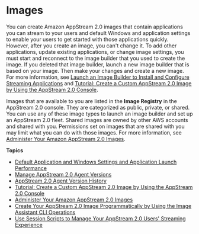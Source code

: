 # Images<a name="managing-images"></a>

You can create Amazon AppStream 2\.0 images that contain applications you can stream to your users and default Windows and application settings to enable your users to get started with those applications quickly\. However, after you create an image, you can't change it\. To add other applications, update existing applications, or change image settings, you must start and reconnect to the image builder that you used to create the image\. If you deleted that image builder, launch a new image builder that is based on your image\. Then make your changes and create a new image\. For more information, see [Launch an Image Builder to Install and Configure Streaming Applications](tutorial-image-builder-create.md) and [Tutorial: Create a Custom AppStream 2\.0 Image by Using the AppStream 2\.0 Console](tutorial-image-builder.md)\.

Images that are available to you are listed in the **Image Registry** in the AppStream 2\.0 console\. They are categorized as public, private, or shared\. You can use any of these image types to launch an image builder and set up an AppStream 2\.0 fleet\. Shared images are owned by other AWS accounts and shared with you\. Permissions set on images that are shared with you may limit what you can do with those images\. For more information, see [Administer Your Amazon AppStream 2\.0 Images](administer-images.md)\.

**Topics**
+ [Default Application and Windows Settings and Application Launch Performance](customizing-appstream-images.md)
+ [Manage AppStream 2\.0 Agent Versions](base-images-agent.md)
+ [AppStream 2\.0 Agent Version History](agent-software-versions.md)
+ [Tutorial: Create a Custom AppStream 2\.0 Image by Using the AppStream 2\.0 Console](tutorial-image-builder.md)
+ [Administer Your Amazon AppStream 2\.0 Images](administer-images.md)
+ [Create Your AppStream 2\.0 Image Programmatically by Using the Image Assistant CLI Operations](programmatically-create-image.md)
+ [Use Session Scripts to Manage Your AppStream 2\.0 Users' Streaming Experience](use-session-scripts.md)